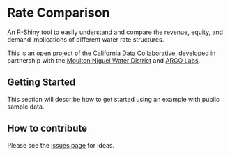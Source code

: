 # Rate Comparison
An R-Shiny tool to easily understand and compare the revenue, equity, and demand implications of different water rate structures. 

This is an open project of the [California Data Collaborative](http://californiadatacollaborative.com/), developed in partnership with the [Moulton Niguel Water District](http://www.mnwd.com/) and [ARGO Labs](http://www.argolabs.org/).

## Getting Started

This section will describe how to get started using an example with public sample data.

## How to contribute

Please see the [issues page](https://github.com/California-Data-Collaborative/rate-comparison/issues) for ideas.
